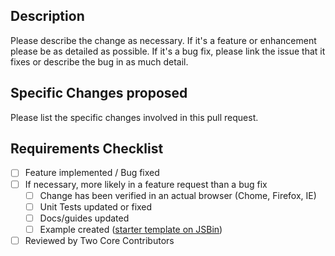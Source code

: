 ## Description
Please describe the change as necessary.
If it's a feature or enhancement please be as detailed as possible.
If it's a bug fix, please link the issue that it fixes or describe the bug in as much detail.

## Specific Changes proposed
Please list the specific changes involved in this pull request.

## Requirements Checklist
- [ ] Feature implemented / Bug fixed
- [ ] If necessary, more likely in a feature request than a bug fix
  - [ ] Change has been verified in an actual browser (Chome, Firefox, IE)
  - [ ] Unit Tests updated or fixed
  - [ ] Docs/guides updated
  - [ ] Example created ([starter template on JSBin](https://codepen.io/gkatsev/pen/GwZegv?editors=1000#0))
- [ ] Reviewed by Two Core Contributors
